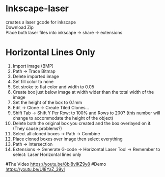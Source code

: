 # Inkscape-laser
creates a laser gcode for inkscape <br />
Download Zip <br />
Place both laser files into inkscape -> share -> extensions


# Horizontal Lines Only
1. Import image (BMP)
2. Path -> Trace Bitmap
3. Delete imported image
4. Set fill color to none
5. Set stroke to flat color and width to 0.05
6. Create box just below image at width wider than the total width of the image
7. Set the height of the box to 0.1mm
8. Edit -> Clone -> Create Tiled Clones...
9. Shift Tab -> Shift Y Per Row: to 100% and Rows to 200? (this number will change to accommodate the height of the object)
10. Delete both the original box you created and the box overlayed on it. (They cause problems?)
11. Select all cloned boxes -> Path -> Combine
12. Place cloned boxes over image then select everything
13. Path -> Intersection
14. Extensions -> Generate G-code -> Horizontal Laser Tool -> Remember to select: Laser Horizontal lines only

#The Video
https://youtu.be/8bl8vIKZ9y8
#Demo
https://youtu.be/Ul8YaZ_39vI

